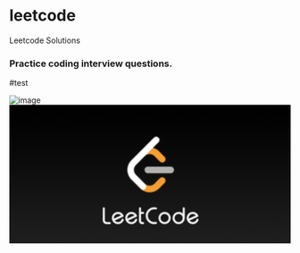 # leetcode
Leetcode Solutions
### Practice coding interview questions.
#test

![image](https://user-images.githubusercontent.com/2508142/104824749-85f04c80-5809-11eb-927e-96eb82a95ab8.png)
![image](leetcode.png)
